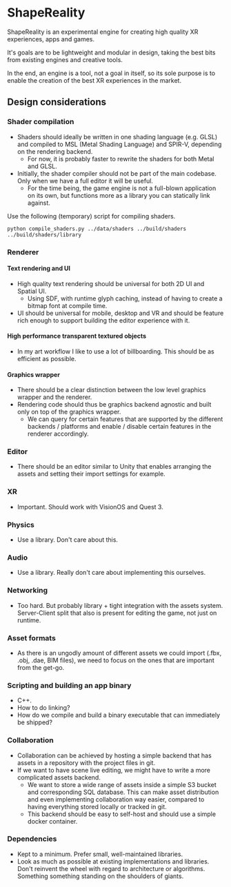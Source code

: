 # ShapeReality

ShapeReality is an experimental engine for creating high quality XR experiences, apps and games.

It's goals are to be lightweight and modular in design, taking the best bits from existing engines and creative tools.

In the end, an engine is a tool, not a goal in itself, so its sole purpose is to enable the creation of the
best XR experiences in the market. 

## Design considerations

### Shader compilation
- Shaders should ideally be written in one shading language (e.g. GLSL) and compiled to MSL (Metal Shading Language) and SPIR-V, depending on the rendering backend.
  - For now, it is probably faster to rewrite the shaders for both Metal and GLSL. 
- Initially, the shader compiler should not be part of the main codebase. Only when we have a full editor it will be useful. 
  - For the time being, the game engine is not a full-blown application on its own, but functions more as a library you can statically link against.

Use the following (temporary) script for compiling shaders. 

```shell
python compile_shaders.py ../data/shaders ../build/shaders ../build/shaders/library
```

### Renderer

#### Text rendering and UI
- High quality text rendering should be universal for both 2D UI and Spatial UI.
  - Using SDF, with runtime glyph caching, instead of having to create a bitmap font at compile time.
- UI should be universal for mobile, desktop and VR and should be feature rich enough to support building the editor experience with it. 

#### High performance transparent textured objects
- In my art workflow I like to use a lot of billboarding. This should be as efficient as possible. 

#### Graphics wrapper
- There should be a clear distinction between the low level graphics wrapper and the renderer. 
- Rendering code should thus be graphics backend agnostic and built only on top of the graphics wrapper. 
  - We can query for certain features that are supported by the different backends / platforms and enable / disable certain features in the renderer accordingly.

### Editor
- There should be an editor similar to Unity that enables arranging the assets and setting their import settings for example.

### XR
- Important. Should work with VisionOS and Quest 3.

### Physics
- Use a library. Don't care about this.

### Audio
- Use a library. Really don't care about implementing this ourselves. 

### Networking
- Too hard. But probably library + tight integration with the assets system. Server-Client split that also is present for editing the game, not just on runtime. 

### Asset formats
- As there is an ungodly amount of different assets we could import (.fbx, .obj, .dae, BIM files), we need to focus on the ones that are important from the get-go. 

### Scripting and building an app binary
- C++. 
- How to do linking? 
- How do we compile and build a binary executable that can immediately be shipped?

### Collaboration
- Collaboration can be achieved by hosting a simple backend that has assets in a repository with the project files in git.
- If we want to have scene live editing, we might have to write a more complicated assets backend. 
  - We want to store a wide range of assets inside a simple S3 bucket and corresponding SQL database. This can make asset distribution and even implementing collaboration way easier, compared to having
  everything stored locally or tracked in git. 
  - This backend should be easy to self-host and should use a simple docker container.

### Dependencies
- Kept to a minimum. Prefer small, well-maintained libraries.
- Look as much as possible at existing implementations and libraries. Don't reinvent the wheel with regard to
  architecture or algorithms. Something something standing on the shoulders of giants.
